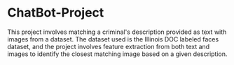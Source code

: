# ChatBot-Project
This project involves matching a criminal's description provided as text with images from a dataset. The dataset used is the Illinois DOC labeled faces dataset, and the project involves feature extraction from both text and images to identify the closest matching image based on a given description.
